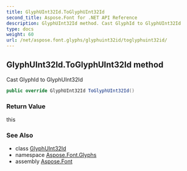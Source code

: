 ```yaml
---
title: GlyphUInt32Id.ToGlyphUInt32Id
second_title: Aspose.Font for .NET API Reference
description: GlyphUInt32Id method. Cast GlyphId to GlyphUInt32Id
type: docs
weight: 60
url: /net/aspose.font.glyphs/glyphuint32id/toglyphuint32id/
---
```

## GlyphUInt32Id.ToGlyphUInt32Id method

Cast GlyphId to GlyphUInt32Id

```csharp
public override GlyphUInt32Id ToGlyphUInt32Id()
```

### Return Value

this

### See Also

* class [GlyphUInt32Id](../)
* namespace [Aspose.Font.Glyphs](../../../aspose.font.glyphs/)
* assembly [Aspose.Font](../../../)


